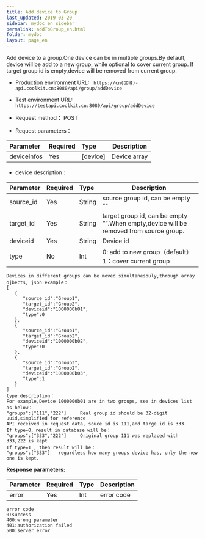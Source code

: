 ```yaml
---
title: Add device to Group
last_updated: 2019-03-20
sidebar: mydoc_en_sidebar
permalink: addToGroup_en.html
folder: mydoc
layout: page_en
---
```


Add device to a group.One device can be in multiple groups.By default, device will be add to a new group, while optional to cover current group. If target group id is empty,device will be removed from current group.

- Production environment URL: ``` https://cn(区域)-api.coolkit.cn:8080/api/group/addDevice``` 

- Test environment URL: ``` https://testapi.coolkit.cn:8080/api/group/addDevice``` 

- Request method： POST

- Request parameters：

|Parameter|Required|Type|Description|
|:----    |:---|:----- |-----   |
|deviceinfos |Yes  |[device] | Device array |

- device description：

|Parameter|Required|Type|Description|
|:----    |:---|:----- |-----   |
|source_id |Yes  |String | source group id, can be empty "" |
|target_id |Yes  |String | target group id, can be empty “”.When empty,device will be removed from source group. |
|deviceid |Yes  |String | Device id |
|type |No  |Int | 0: add to new group（default） 1：cover current group |

```	
Devices in different groups can be moved simultanesouly,through array ojbects, json example：
[
   {
      "source_id":"Group1",
      "target_id":"Group2",
      "deviceid":"1000000b01",
      "type":0
   },
   {
      "source_id":"Group1",
      "target_id":"Group2",
      "deviceid":"1000000b02",
      "type":0
   },
   {
      "source_id":"Group3",
      "target_id":"Group2",
      "deviceid":"1000000b03",
      "type":1
   }
]
type description：
For example,Device 1000000b01 are in two groups, see in devices list as below：
"groups":["111","222"]     Real group id should be 32-digit uuid,simplified for reference
API received in request data, souce id is 111,and targe id is 333.
If type=0，result in database will be：
"groups":["333","222"]     Original group 111 was replaced with 333,222 is kept
If type=1 , then result will be：
"groups":["333"]   regardless how many groups device has, only the new one is kept.
```

**Response parameters:**

|Parameter|Required|Type|Description|
|:----    |:---|:----- |-----   |
|error |Yes  |Int | error code  |

```
error code
0:success
400:wrong parameter
401:authorization failed
500:server error
```

